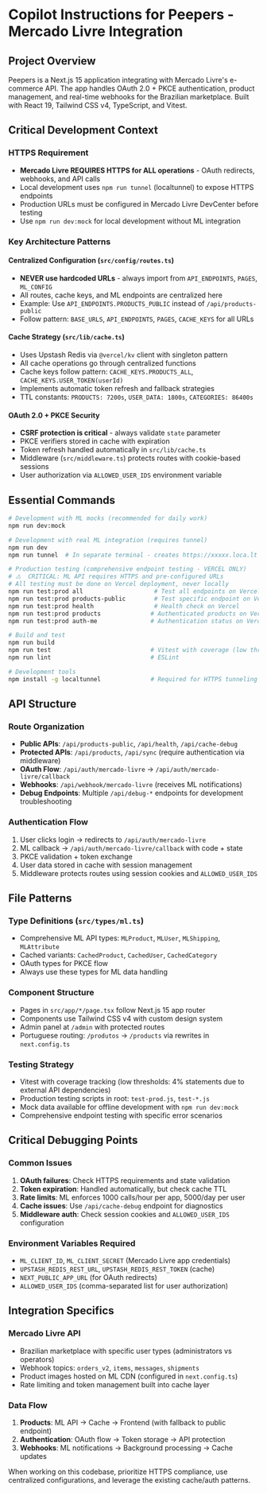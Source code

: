 # Copilot Instructions for Peepers - Mercado Livre Integration

## Project Overview

Peepers is a Next.js 15 application integrating with Mercado Livre's e-commerce API. The app handles OAuth 2.0 + PKCE authentication, product management, and real-time webhooks for the Brazilian marketplace. Built with React 19, Tailwind CSS v4, TypeScript, and Vitest.

## Critical Development Context

### HTTPS Requirement
- **Mercado Livre REQUIRES HTTPS for ALL operations** - OAuth redirects, webhooks, and API calls
- Local development uses `npm run tunnel` (localtunnel) to expose HTTPS endpoints
- Production URLs must be configured in Mercado Livre DevCenter before testing
- Use `npm run dev:mock` for local development without ML integration

### Key Architecture Patterns

#### Centralized Configuration (`src/config/routes.ts`)
- **NEVER use hardcoded URLs** - always import from `API_ENDPOINTS`, `PAGES`, `ML_CONFIG`
- All routes, cache keys, and ML endpoints are centralized here
- Example: Use `API_ENDPOINTS.PRODUCTS_PUBLIC` instead of `/api/products-public`
- Follow pattern: `BASE_URLS`, `API_ENDPOINTS`, `PAGES`, `CACHE_KEYS` for all URLs

#### Cache Strategy (`src/lib/cache.ts`)
- Uses Upstash Redis via `@vercel/kv` client with singleton pattern
- All cache operations go through centralized functions
- Cache keys follow pattern: `CACHE_KEYS.PRODUCTS_ALL`, `CACHE_KEYS.USER_TOKEN(userId)`
- Implements automatic token refresh and fallback strategies
- TTL constants: `PRODUCTS: 7200s`, `USER_DATA: 1800s`, `CATEGORIES: 86400s`

#### OAuth 2.0 + PKCE Security
- **CSRF protection is critical** - always validate `state` parameter
- PKCE verifiers stored in cache with expiration
- Token refresh handled automatically in `src/lib/cache.ts`
- Middleware (`src/middleware.ts`) protects routes with cookie-based sessions
- User authorization via `ALLOWED_USER_IDS` environment variable

## Essential Commands

```bash
# Development with ML mocks (recommended for daily work)
npm run dev:mock

# Development with real ML integration (requires tunnel)
npm run dev
npm run tunnel  # In separate terminal - creates https://xxxxx.loca.lt

# Production testing (comprehensive endpoint testing - VERCEL ONLY)
# ⚠️  CRITICAL: ML API requires HTTPS and pre-configured URLs
# All testing must be done on Vercel deployment, never locally
npm run test:prod all                    # Test all endpoints on Vercel
npm run test:prod products-public        # Test specific endpoint on Vercel
npm run test:prod health                 # Health check on Vercel
npm run test:prod products              # Authenticated products on Vercel
npm run test:prod auth-me               # Authentication status on Vercel

# Build and test
npm run build
npm run test                            # Vitest with coverage (low thresholds due to external APIs)
npm run lint                            # ESLint

# Development tools
npm install -g localtunnel              # Required for HTTPS tunneling
```

## API Structure

### Route Organization
- **Public APIs**: `/api/products-public`, `/api/health`, `/api/cache-debug`
- **Protected APIs**: `/api/products`, `/api/sync` (require authentication via middleware)
- **OAuth Flow**: `/api/auth/mercado-livre` → `/api/auth/mercado-livre/callback`
- **Webhooks**: `/api/webhook/mercado-livre` (receives ML notifications)
- **Debug Endpoints**: Multiple `/api/debug-*` endpoints for development troubleshooting

### Authentication Flow
1. User clicks login → redirects to `/api/auth/mercado-livre`
2. ML callback → `/api/auth/mercado-livre/callback` with code + state
3. PKCE validation + token exchange
4. User data stored in cache with session management
5. Middleware protects routes using session cookies and `ALLOWED_USER_IDS`

## File Patterns

### Type Definitions (`src/types/ml.ts`)
- Comprehensive ML API types: `MLProduct`, `MLUser`, `MLShipping`, `MLAttribute`
- Cached variants: `CachedProduct`, `CachedUser`, `CachedCategory`
- OAuth types for PKCE flow
- Always use these types for ML data handling

### Component Structure
- Pages in `src/app/*/page.tsx` follow Next.js 15 app router
- Components use Tailwind CSS v4 with custom design system
- Admin panel at `/admin` with protected routes
- Portuguese routing: `/produtos` → `/products` via rewrites in `next.config.ts`

### Testing Strategy
- Vitest with coverage tracking (low thresholds: 4% statements due to external API dependencies)
- Production testing scripts in root: `test-prod.js`, `test-*.js`
- Mock data available for offline development with `npm run dev:mock`
- Comprehensive endpoint testing with specific error scenarios

## Critical Debugging Points

### Common Issues
1. **OAuth failures**: Check HTTPS requirements and state validation
2. **Token expiration**: Handled automatically, but check cache TTL
3. **Rate limits**: ML enforces 1000 calls/hour per app, 5000/day per user
4. **Cache issues**: Use `/api/cache-debug` endpoint for diagnostics
5. **Middleware auth**: Check session cookies and `ALLOWED_USER_IDS` configuration

### Environment Variables Required
- `ML_CLIENT_ID`, `ML_CLIENT_SECRET` (Mercado Livre app credentials)
- `UPSTASH_REDIS_REST_URL`, `UPSTASH_REDIS_REST_TOKEN` (cache)
- `NEXT_PUBLIC_APP_URL` (for OAuth redirects)
- `ALLOWED_USER_IDS` (comma-separated list for user authorization)

## Integration Specifics

### Mercado Livre API
- Brazilian marketplace with specific user types (administrators vs operators)
- Webhook topics: `orders_v2`, `items`, `messages`, `shipments`
- Product images hosted on ML CDN (configured in `next.config.ts`)
- Rate limiting and token management built into cache layer

### Data Flow
1. **Products**: ML API → Cache → Frontend (with fallback to public endpoint)
2. **Authentication**: OAuth flow → Token storage → API protection
3. **Webhooks**: ML notifications → Background processing → Cache updates

When working on this codebase, prioritize HTTPS compliance, use centralized configurations, and leverage the existing cache/auth patterns.